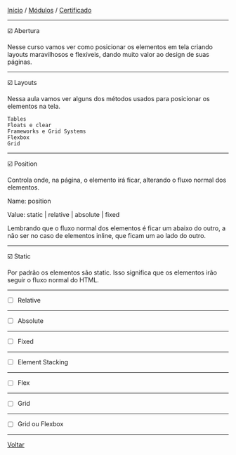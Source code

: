 [Início](https://github.com/Thalyalm/rocketseat-trilha-fundamentar) /
[Módulos](https://github.com/Thalyalm/rocketseat-trilha-fundamentar/tree/main/modulos/readme.md) /
[Certificado](https://github.com/Thalyalm/rocketseat-trilha-fundamentar/tree/main/certificado)

---

:ballot_box_with_check: Abertura

Nesse curso vamos ver como posicionar os elementos em tela criando layouts maravilhosos e flexíveis, dando muito valor ao design de suas páginas.

---

:ballot_box_with_check: Layouts

Nessa aula vamos ver alguns dos métodos usados para posicionar os elementos na tela.

    Tables
    Floats e clear
    Frameworks e Grid Systems
    Flexbox
    Grid

---

:ballot_box_with_check: Position

Controla onde, na página, o elemento irá ficar, alterando o fluxo normal dos elementos.

Name: 
    position

Value: 
    static | relative | absolute | fixed

Lembrando que o fluxo normal dos elementos é ficar um abaixo do outro, a não ser no caso de elementos inline, que ficam um ao lado do outro.

---

:ballot_box_with_check: Static

Por padrão os elementos são static. Isso significa que os elementos irão seguir o fluxo normal do HTML.

---

- [ ] Relative

---

- [ ] Absolute

---

- [ ] Fixed

---

- [ ] Element Stacking

---

- [ ] Flex

---

- [ ] Grid

---

- [ ] Grid ou Flexbox

---

[Voltar](https://github.com/Thalyalm/rocketseat-trilha-fundamentar/tree/main/modulos/posicionando-foguetes/readme.md)